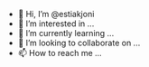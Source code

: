 - 👋 Hi, I’m @estiakjoni
- 👀 I’m interested in ...
- 🌱 I’m currently learning ...
- 💞️ I’m looking to collaborate on ...
- 📫 How to reach me ...

<!---
estiakjoni/estiakjoni is a ✨ special ✨ repository because its `README.md` (this file) appears on your GitHub profile.
You can click the Preview link to take a look at your changes.
--->
